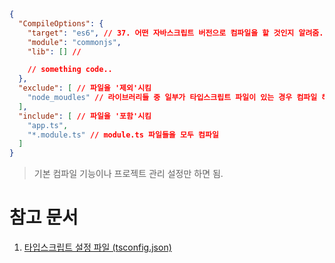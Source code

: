 ```json
{
  "CompileOptions": {
    "target": "es6", // 37. 어떤 자바스크립트 버전으로 컴파일을 할 것인지 알려줌.
    "module": "commonjs",
    "lib": [] // 

    // something code..
  },
  "exclude": [ // 파일을 '제외'시킴
    "node_moudles" // 라이브러리들 중 일부가 타입스크립트 파일이 있는 경우 컴파일 해서는 안됨. -> 최악의 경우 프로젝트가 망가짐
  ],
  "include": [ // 파일을 '포함'시킴
    "app.ts",
    "*.module.ts" // module.ts 파일들을 모두 컴파일
  ]
}
```

> 기본 컴파일 기능이나 프로젝트 관리 설정만 하면 됨.

# 참고 문서

1. [타입스크립트 설정 파일 (tsconfig.json)](https://joshua1988.github.io/ts/config/tsconfig.html#%ED%83%80%EC%9E%85%EC%8A%A4%ED%81%AC%EB%A6%BD%ED%8A%B8-%EC%84%A4%EC%A0%95-%ED%8C%8C%EC%9D%BC-%EC%86%8D%EC%84%B1)